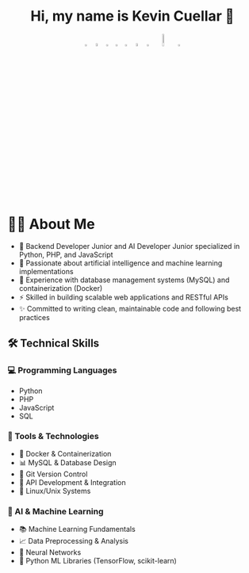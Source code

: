 <div align = "center">
  <h1>Hi, my name is Kevin Cuellar 👋</h1>
  <table>
    <row>
      <img src = "https://academiasutnmza.com/wp-content/uploads/2023/02/LogoPython.png" width="3%">
      <img src = "https://upload.wikimedia.org/wikipedia/commons/thumb/2/27/PHP-logo.svg/2560px-PHP-logo.svg.png" width="4%">
      <img src = "https://cdn-icons-png.flaticon.com/512/226/226777.png" width="3%">
      <img src = "https://upload.wikimedia.org/wikipedia/commons/thumb/9/99/Unofficial_JavaScript_logo_2.svg/512px-Unofficial_JavaScript_logo_2.svg.png" width="3%">
      <img src = "https://img.icons8.com/color/512/microsoft-sql-server.png" width="3%">
      <img src = "https://static-00.iconduck.com/assets.00/mysql-plain-wordmark-icon-2048x1064-ofxdaxd6.png" width="4%">
      <img src = "https://upload.wikimedia.org/wikipedia/commons/thumb/2/29/Postgresql_elephant.svg/1200px-Postgresql_elephant.svg.png" width="3%">
      <img src = "https://upload.wikimedia.org/wikipedia/commons/thumb/9/93/MongoDB_Logo.svg/2560px-MongoDB_Logo.svg.png" width="8%">
      <img src = "https://cdn4.iconfinder.com/data/icons/logos-and-brands/512/97_Docker_logo_logos-512.png" width="3%">
    </row>
  </table>
</div>

# 👨‍💻 About Me
- 🔧 Backend Developer Junior and AI Developer Junior specialized in Python, PHP, and JavaScript
- 🤖 Passionate about artificial intelligence and machine learning implementations
- 💾 Experience with database management systems (MySQL) and containerization (Docker)
- ⚡ Skilled in building scalable web applications and RESTful APIs
- ✨ Committed to writing clean, maintainable code and following best practices

## 🛠️ Technical Skills
### 💻 Programming Languages
- Python
- PHP
- JavaScript
- SQL

### 🔨 Tools & Technologies
- 🐳 Docker & Containerization
- 📊 MySQL & Database Design
- 📝 Git Version Control
- 🔄 API Development & Integration
- 🐧 Linux/Unix Systems

### 🧠 AI & Machine Learning
- 📚 Machine Learning Fundamentals
- 📈 Data Preprocessing & Analysis
- 🔮 Neural Networks
- 🐍 Python ML Libraries (TensorFlow, scikit-learn)
